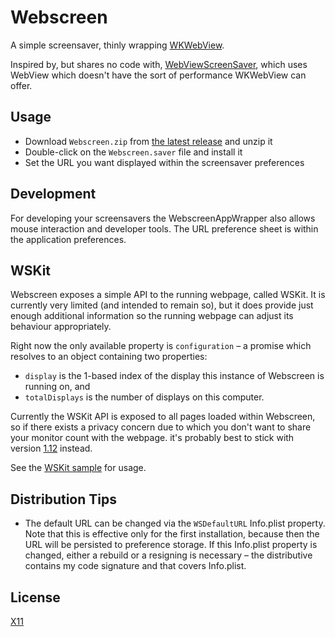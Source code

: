 # Webscreen

A simple screensaver, thinly wrapping [WKWebView][].

Inspired by, but shares no code with, [WebViewScreenSaver][], which uses
WebView which doesn't have the sort of performance WKWebView can offer.

[WKWebView]: https://developer.apple.com/documentation/webkit/wkwebview
[WebViewScreenSaver]: https://github.com/liquidx/webviewscreensaver

## Usage

* Download `Webscreen.zip` from [the latest release][] and unzip it
* Double-click on the `Webscreen.saver` file and install it
* Set the URL you want displayed within the screensaver preferences

[the latest release]: https://github.com/paulsnar/webscreen/releases/latest

## Development

For developing your screensavers the WebscreenAppWrapper also allows
mouse interaction and developer tools. The URL preference sheet is
within the application preferences.

## WSKit

Webscreen exposes a simple API to the running webpage, called WSKit. It is
currently very limited (and intended to remain so), but it does provide
just enough additional information so the running webpage can adjust its
behaviour appropriately.

Right now the only available property is `configuration` – a promise which
resolves to an object containing two properties:

* `display` is the 1-based index of the display this instance of Webscreen
  is running on, and
* `totalDisplays` is the number of displays on this computer.

Currently the WSKit API is exposed to all pages loaded within Webscreen, so
if there exists a privacy concern due to which you don't want to share your
monitor count with the webpage. it's probably best to stick with version
[1.12][] instead.

See the [WSKit sample](./samples/wskit.html) for usage.

[1.12]: https://github.com/paulsnar/webscreen/releases/tag/v1.12

## Distribution Tips

* The default URL can be changed via the `WSDefaultURL` Info.plist property.
  Note that this is effective only for the first installation, because then
  the URL will be persisted to preference storage. If this Info.plist property
  is changed, either a rebuild or a resigning is necessary – the distributive
  contains my code signature and that covers Info.plist.

## License

[X11](./LICENSE.txt)
